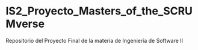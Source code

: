 # IS2_Proyecto_Masters_of_the_SCRUMverse
Repositorio del Proyecto Final de la materia de Ingeniería de Software II
